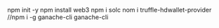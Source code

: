 npm init -y
npm install web3
npm i solc
nom i truffle-hdwallet-provider
//npm i -g ganache-cli
ganache-cli